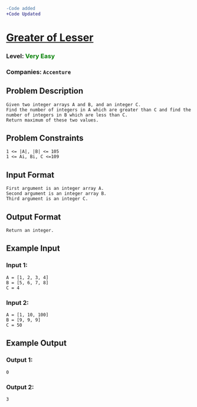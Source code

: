 ```diff
-Code added
+Code Updated
```

# [Greater of Lesser](https://www.interviewbit.com/problems/greater-of-lesser/)

### Level: <span style="color: green"> Very Easy </span>

### Companies:  `Accenture`

## Problem Description
```
Given two integer arrays A and B, and an integer C.
Find the number of integers in A which are greater than C and find the number of integers in B which are less than C.
Return maximum of these two values.
```

## Problem Constraints
```
1 <= |A|, |B| <= 105
1 <= Ai, Bi, C <=109
```

## Input Format
```
First argument is an integer array A.
Second argument is an integer array B.
Third argument is an integer C.
```

## Output Format
```
Return an integer.
```

## Example Input
### Input 1: 
```
A = [1, 2, 3, 4]
B = [5, 6, 7, 8]
C = 4
```

### Input 2: 
```
A = [1, 10, 100]
B = [9, 9, 9]
C = 50
```

## Example Output
### Output 1:
```
0
```
### Output 2:
```
3
```